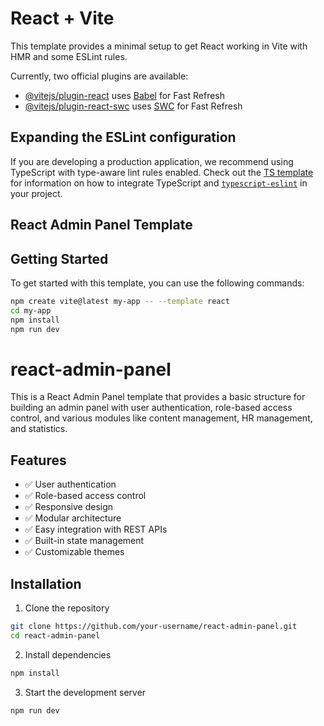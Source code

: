 # React + Vite

This template provides a minimal setup to get React working in Vite with HMR and some ESLint rules.

Currently, two official plugins are available:

- [@vitejs/plugin-react](https://github.com/vitejs/vite-plugin-react/blob/main/packages/plugin-react) uses [Babel](https://babeljs.io/) for Fast Refresh
- [@vitejs/plugin-react-swc](https://github.com/vitejs/vite-plugin-react/blob/main/packages/plugin-react-swc) uses [SWC](https://swc.rs/) for Fast Refresh

## Expanding the ESLint configuration

If you are developing a production application, we recommend using TypeScript with type-aware lint rules enabled. Check out the [TS template](https://github.com/vitejs/vite/tree/main/packages/create-vite/template-react-ts) for information on how to integrate TypeScript and [`typescript-eslint`](https://typescript-eslint.io) in your project.

## React Admin Panel Template

## Getting Started

To get started with this template, you can use the following commands:

```bash
npm create vite@latest my-app -- --template react
cd my-app
npm install
npm run dev
```

# react-admin-panel


This is a React Admin Panel template that provides a basic structure for building an admin panel with user authentication, role-based access control, and various modules like content management, HR management, and statistics.

## Features

- ✅ User authentication
- ✅ Role-based access control
- ✅ Responsive design
- ✅ Modular architecture
- ✅ Easy integration with REST APIs
- ✅ Built-in state management
- ✅ Customizable themes

## Installation

1. Clone the repository

```bash
git clone https://github.com/your-username/react-admin-panel.git
cd react-admin-panel
```

2. Install dependencies

```bash
npm install
```

3. Start the development server

```bash
npm run dev
```